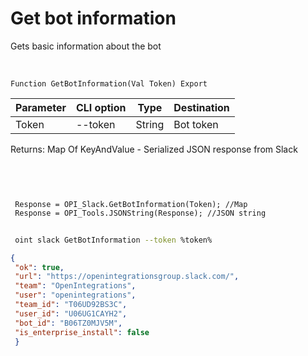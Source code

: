 ﻿---
sidebar_position: 1
---

# Get bot information
 Gets basic information about the bot


<br/>


`Function GetBotInformation(Val Token) Export`

 | Parameter | CLI option | Type | Destination |
 |-|-|-|-|
 | Token | --token | String | Bot token |

 
 Returns: Map Of KeyAndValue - Serialized JSON response from Slack 

<br/>




```bsl title="Code example"
 
 
 Response = OPI_Slack.GetBotInformation(Token); //Map
 Response = OPI_Tools.JSONString(Response); //JSON string
```
	


```sh title="CLI command example"
 
 oint slack GetBotInformation --token %token%

```

```json title="Result"
{
 "ok": true,
 "url": "https://openintegrationsgroup.slack.com/",
 "team": "OpenIntegrations",
 "user": "openintegrations",
 "team_id": "T06UD92BS3C",
 "user_id": "U06UG1CAYH2",
 "bot_id": "B06TZ0MJV5M",
 "is_enterprise_install": false
 }
```
